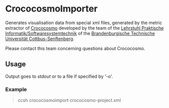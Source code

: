# CrococosmoImporter

Generates visualisation data from special xml files, generated by the metric extractor of 
[Crococosmo](http://software-cities.org/gallery/crococosmo/) 
developed by the team of the 
[Lehrstuhl Praktische Informatik/Softwaresystemtechnik](https://www.b-tu.de/fg-software-systemtechnik/team) 
of the [Brandenburgische Technische Universität Cottbus-Senftenberg](https://www.b-tu.de). 

Please contact this team concerning questions about Crococosmo.

## Usage

Output goes to *stdout* or to a file if specified by '-o'.

### Example

> ccsh crococosmoimport crococosmo-project.xml
